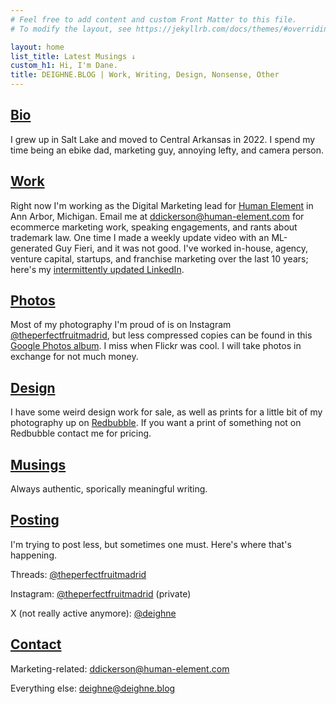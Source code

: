```yaml
---
# Feel free to add content and custom Front Matter to this file.
# To modify the layout, see https://jekyllrb.com/docs/themes/#overriding-theme-defaults

layout: home
list_title: Latest Musings ↓
custom_h1: Hi, I'm Dane.
title: DEIGHNE.BLOG | Work, Writing, Design, Nonsense, Other
---
```

## [Bio](/bio/)
I grew up in Salt Lake and moved to Central Arkansas in 2022. I spend my time being an ebike dad, marketing guy, annoying lefty, and camera person.

## [Work](/work/)
Right now I'm working as the Digital Marketing lead for [Human Element](https://www.human-element.com/) in Ann Arbor, Michigan. Email me at [ddickerson@human-element.com](mailto:ddickerson@human-element.com) for ecommerce marketing work, speaking engagements, and rants about trademark law. One time I made a weekly update video with an ML-generated Guy Fieri, and it was not good. I've worked in-house, agency, venture capital, startups, and franchise marketing over the last 10 years; here's my [intermittently updated LinkedIn](https://www.linkedin.com/in/danecd).

## [Photos](/photos/)
Most of my photography I'm proud of is on Instagram [@theperfectfruitmadrid](https://www.instagram.com/theperfectfruitmadrid/), but less compressed copies can be found in this [Google Photos album](https://photos.app.goo.gl/P7XeGo5MPLvRJdSA8). I miss when Flickr was cool. I will take photos in exchange for not much money.

## [Design](/design/)
I have some weird design work for sale, as well as prints for a little bit of my photography up on [Redbubble](https://www.redbubble.com/people/danecd/shop). If you want a print of something not on Redbubble contact me for pricing.

## [Musings](/musings/)
Always authentic, sporically meaningful writing.

## [Posting](/posting/)
I'm trying to post less, but sometimes one must. Here's where that's happening.

Threads: [@theperfectfruitmadrid](https://www.threads.net/@theperfectfruitmadrid)

Instagram: [@theperfectfruitmadrid](https://www.instagram.com/theperfectfruitmadrid/) (private)

X (not really active anymore): [@deighne](https://twitter.com/deighne)

## [Contact](/contact/)
Marketing-related: [ddickerson@human-element.com](mailto:ddickerson@human-element.com)

Everything else: [deighne@deighne.blog](mailto:deighne@deighne.blog)